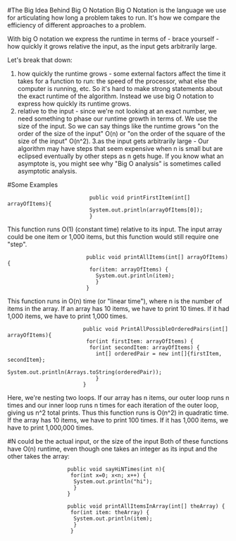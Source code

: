 #The Big Idea Behind Big O Notation
Big O Notation is the language we use for articulating how long a problem takes to run. It's how we compare the efficiency
of different approaches to a problem.

With big O notation we express the runtime in terms of - brace yourself - how quickly it grows relative the input, as the 
input gets arbitrarily large.

Let's break that down:

1. how quickly the runtime grows - some external factors affect the time it takes for a function to run: the speed of 
the processor, what else the computer is running, etc. So it's hard to make strong statements about the exact runtime of
the algorithm. Instead we use big O notation to express how quickly its runtime grows.
2. relative to the input - since we're not looking at an exact number, we need something to phase our runtime growth in
terms of. We use the size of the input. So we can say things like the runtime grows "on the order of the size of the input"
O(n) or "on the order of the square of the size of the input" O(n^2). 
3.as the input gets arbitrarily large - Our algorithm may have steps that seem expensive when n is small but are eclipsed
eventually by other steps as n gets huge. If you know what an asymptote is, you might see why "Big O analysis" is sometimes
called asymptotic analysis.

#Some Examples

                              public void printFirstItem(int[] arrayOfItems){
                              System.out.println(arrayOfItems[0]);
                              }
                              
This function runs O(1) (constant time) relative to its input. The input array could be one item or 1,000 items, but this
function would still require one "step".

                             public void printAllItems(int[] arrayOfItems){
                              for(item: arrayOfItems) {
                                System.out.println(item);
                                }
                             }
                             
This function runs in O(n) time (or "linear time"), where n is the number of items in the array. If an array has 10 items,
we have to print 10 times. If it had 1,000 items, we have to print 1,000 times. 

                            public void PrintAllPossibleOrderedPairs(int[] arrayOfItems){
                             for(int firstItem: arrayOfItems) {
                              for(int secondItem: arrayOfItems) {
                                int[] orderedPair = new int[]{firstItem, secondItem};
                                System.out.println(Arrays.toString(orderedPair));
                                }
                            }
                            
Here, we're nesting two loops. If our array has n items, our outer loop runs n times and our inner loop runs n times
for each iteration of the outer loop, giving us n^2 total prints. Thus this function runs is O(n^2) in quadratic time.
If the array has 10 items, we have to print 100 times. If it has 1,000 items, we have to print 1,000,000 times.

#N could be the actual input, or the size of the input
Both of these functions have O(n) runtime, even though one takes an integer as its input  and the other takes the array:

                       public void sayHiNTimes(int n){
                        for(int x=0; x<n; x++) {
                         System.out.println("hi");
                         }
                       }
                       
                       public void printAllItemsInArray(int[] theArray) {
                        for(int item: theArray) {
                         System.out.println(item);
                         }
                        }
                       
